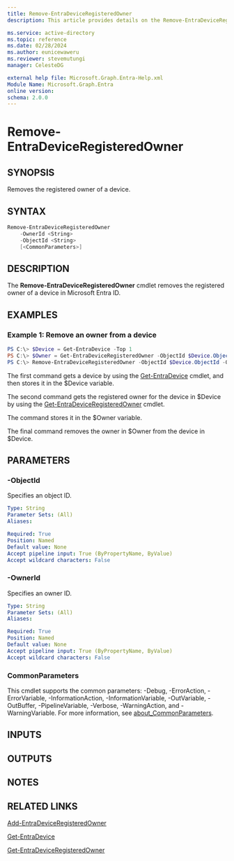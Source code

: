 ```yaml
---
title: Remove-EntraDeviceRegisteredOwner
description: This article provides details on the Remove-EntraDeviceRegisteredOwner command.

ms.service: active-directory
ms.topic: reference
ms.date: 02/28/2024
ms.author: eunicewaweru
ms.reviewer: stevemutungi
manager: CelesteDG

external help file: Microsoft.Graph.Entra-Help.xml
Module Name: Microsoft.Graph.Entra
online version:
schema: 2.0.0
---
```


# Remove-EntraDeviceRegisteredOwner

## SYNOPSIS
Removes the registered owner of a device.

## SYNTAX

```powershell
Remove-EntraDeviceRegisteredOwner 
    -OwnerId <String> 
    -ObjectId <String> 
    [<CommonParameters>]
```

## DESCRIPTION
The **Remove-EntraDeviceRegisteredOwner** cmdlet removes the registered owner of a device in Microsoft Entra ID.

## EXAMPLES

### Example 1: Remove an owner from a device
```powershell
PS C:\> $Device = Get-EntraDevice -Top 1
PS C:\> $Owner = Get-EntraDeviceRegisteredOwner -ObjectId $Device.ObjectId
PS C:\> Remove-EntraDeviceRegisteredOwner -ObjectId $Device.ObjectId -OwnerId $Owner.ObjectId
```

The first command gets a device by using the [Get-EntraDevice](./Get-EntraDevice.md) cmdlet, and then stores it in the $Device variable.  

The second command gets the registered owner for the device in $Device by using the [Get-EntraDeviceRegisteredOwner](./Get-EntraDeviceRegisteredOwner.md) cmdlet.  

The command stores it in the $Owner variable.  

The final command removes the owner in $Owner from the device in $Device.

## PARAMETERS

### -ObjectId
Specifies an object ID.

```yaml
Type: String
Parameter Sets: (All)
Aliases:

Required: True
Position: Named
Default value: None
Accept pipeline input: True (ByPropertyName, ByValue)
Accept wildcard characters: False
```

### -OwnerId
Specifies an owner ID.

```yaml
Type: String
Parameter Sets: (All)
Aliases:

Required: True
Position: Named
Default value: None
Accept pipeline input: True (ByPropertyName, ByValue)
Accept wildcard characters: False
```

### CommonParameters
This cmdlet supports the common parameters: -Debug, -ErrorAction, -ErrorVariable, -InformationAction, -InformationVariable, -OutVariable, -OutBuffer, -PipelineVariable, -Verbose, -WarningAction, and -WarningVariable. For more information, see [about_CommonParameters](https://go.microsoft.com/fwlink/?LinkID=113216).

## INPUTS

## OUTPUTS

## NOTES

## RELATED LINKS

[Add-EntraDeviceRegisteredOwner](Add-EntraDeviceRegisteredOwner.md)

[Get-EntraDevice](Get-EntraDevice.md)

[Get-EntraDeviceRegisteredOwner](Get-EntraDeviceRegisteredOwner.md)

